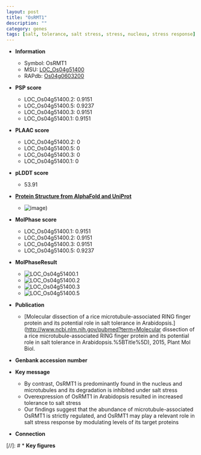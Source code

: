 ```yaml
---
layout: post
title: "OsRMT1"
description: ""
category: genes
tags: [salt, tolerance, salt stress, stress, nucleus, stress response]
---
```


* **Information**  
    + Symbol: OsRMT1  
    + MSU: [LOC_Os04g51400](http://rice.plantbiology.msu.edu/cgi-bin/ORF_infopage.cgi?orf=LOC_Os04g51400)  
    + RAPdb: [Os04g0603200](http://rapdb.dna.affrc.go.jp/viewer/gbrowse_details/irgsp1?name=Os04g0603200)  

* **PSP score**  
    + LOC_Os04g51400.2: 0.9151 
    + LOC_Os04g51400.5: 0.9237 
    + LOC_Os04g51400.3: 0.9151 
    + LOC_Os04g51400.1: 0.9151 

* **PLAAC score**  
    + LOC_Os04g51400.2: 0 
    + LOC_Os04g51400.5: 0 
    + LOC_Os04g51400.3: 0 
    + LOC_Os04g51400.1: 0 

* **pLDDT score**
    + 53.91

* **[Protein Structure from AlphaFold and UniProt](https://www.uniprot.org/uniprotkb/Q0JAE4/entry#structure)**
    + ![image](https://ricepsp.github.io/images/Q0/AF-Q0JAE4-F1.png))

* **MolPhase score**
    + LOC_Os04g51400.1: 0.9151
    + LOC_Os04g51400.2: 0.9151
    + LOC_Os04g51400.3: 0.9151
    + LOC_Os04g51400.5: 0.9237

* **MolPhaseResult**
    + ![LOC_Os04g51400.1](https://ricepsp.github.io/pictures/LOC_Os04g/LOC_Os04g51400.1.png)
    + ![LOC_Os04g51400.2](https://ricepsp.github.io/pictures/LOC_Os04g/LOC_Os04g51400.2.png)
    + ![LOC_Os04g51400.3](https://ricepsp.github.io/pictures/LOC_Os04g/LOC_Os04g51400.3.png)
    + ![LOC_Os04g51400.5](https://ricepsp.github.io/pictures/LOC_Os04g/LOC_Os04g51400.5.png)

* **Publication**  
    + [Molecular dissection of a rice microtubule-associated RING finger protein and its potential role in salt tolerance in Arabidopsis.](http://www.ncbi.nlm.nih.gov/pubmed?term=Molecular dissection of a rice microtubule-associated RING finger protein and its potential role in salt tolerance in Arabidopsis.%5BTitle%5D), 2015, Plant Mol Biol.

* **Genbank accession number**  

* **Key message**  
    + By contrast, OsRMT1 is predominantly found in the nucleus and microtubules and its degradation is inhibited under salt stress
    + Overexpression of OsRMT1 in Arabidopsis resulted in increased tolerance to salt stress
    + Our findings suggest that the abundance of microtubule-associated OsRMT1 is strictly regulated, and OsRMT1 may play a relevant role in salt stress response by modulating levels of its target proteins

* **Connection**  

[//]: # * **Key figures**  


